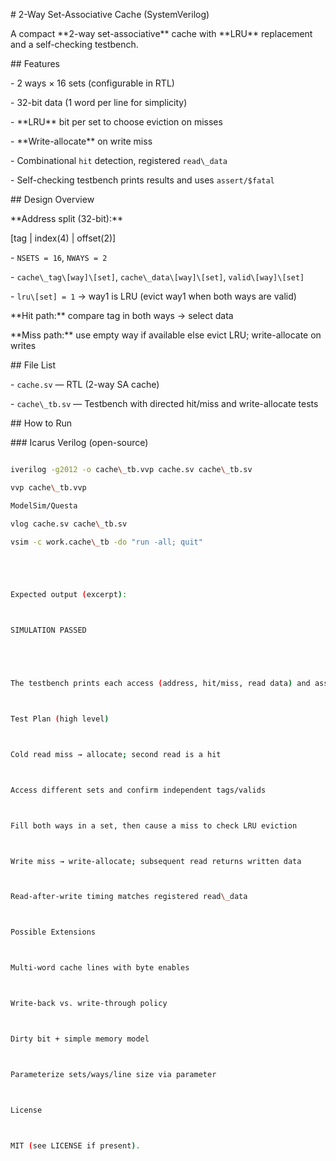\# 2-Way Set-Associative Cache (SystemVerilog)



A compact \*\*2-way set-associative\*\* cache with \*\*LRU\*\* replacement and a self-checking testbench.



\## Features

\- 2 ways × 16 sets (configurable in RTL)

\- 32-bit data (1 word per line for simplicity)

\- \*\*LRU\*\* bit per set to choose eviction on misses

\- \*\*Write-allocate\*\* on write miss

\- Combinational `hit` detection, registered `read\_data`

\- Self-checking testbench prints results and uses `assert/$fatal`



\## Design Overview

\*\*Address split (32-bit):\*\*

\[tag | index(4) | offset(2)]



\- `NSETS = 16`, `NWAYS = 2`

\- `cache\_tag\[way]\[set]`, `cache\_data\[way]\[set]`, `valid\[way]\[set]`

\- `lru\[set] = 1` → way1 is LRU (evict way1 when both ways are valid)



\*\*Hit path:\*\* compare tag in both ways → select data  

\*\*Miss path:\*\* use empty way if available else evict LRU; write-allocate on writes



\## File List

\- `cache.sv` — RTL (2-way SA cache)

\- `cache\_tb.sv` — Testbench with directed hit/miss and write-allocate tests



\## How to Run



\### Icarus Verilog (open-source)

```bash

iverilog -g2012 -o cache\_tb.vvp cache.sv cache\_tb.sv

vvp cache\_tb.vvp

ModelSim/Questa

vlog cache.sv cache\_tb.sv

vsim -c work.cache\_tb -do "run -all; quit"





Expected output (excerpt):



SIMULATION PASSED





The testbench prints each access (address, hit/miss, read data) and asserts on mismatches.



Test Plan (high level)



Cold read miss → allocate; second read is a hit



Access different sets and confirm independent tags/valids



Fill both ways in a set, then cause a miss to check LRU eviction



Write miss → write-allocate; subsequent read returns written data



Read-after-write timing matches registered read\_data



Possible Extensions



Multi-word cache lines with byte enables



Write-back vs. write-through policy



Dirty bit + simple memory model



Parameterize sets/ways/line size via parameter



License



MIT (see LICENSE if present).





